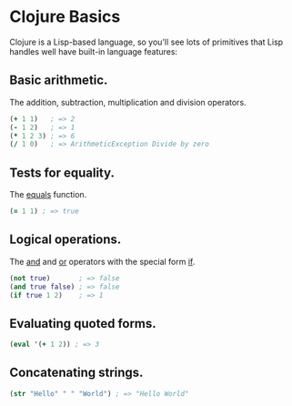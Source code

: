 # Clojure Basics

Clojure is a Lisp-based language, so you'll see lots of primitives that Lisp handles well have built-in language features:

## Basic arithmetic.

The addition, subtraction, multiplication and division operators.

```clojure
(+ 1 1)   ; => 2
(- 1 2)   ; => 1
(* 1 2 3) ; => 6
(/ 1 0)   ; => ArithmeticException Divide by zero
```

## Tests for equality.

The [equals](http://clojuredocs.org/clojure_core/clojure.core/=) function.

```clojure
(= 1 1) ; => true
```

## Logical operations.

The [and](http://clojuredocs.org/clojure_core/clojure.core/and) and [or](http://clojuredocs.org/clojure_core/clojure.core/or) operators with the special form [if](http://clojuredocs.org/clojure_core/clojure.core/if).

```clojure
(not true)       ; => false
(and true false) ; => false
(if true 1 2)    ; => 1
```

## Evaluating quoted forms.
```clojure
(eval '(+ 1 2)) ; => 3
```

## Concatenating strings.
```clojure
(str "Hello" " " "World") ; => "Hello World"
```
